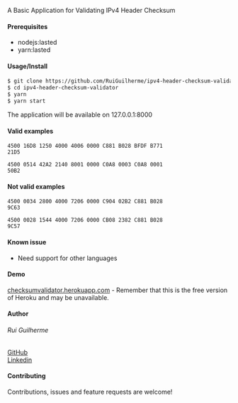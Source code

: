 
A Basic Application for Validating IPv4 Header Checksum 

#### Prerequisites

<ul>
<li>nodejs:lasted</li>
<li>yarn:lasted</li>
</ul> 

#### Usage/Install

```bash
$ git clone https://github.com/RuiGuilherme/ipv4-header-checksum-validator.git
$ cd ipv4-header-checksum-validator
$ yarn
$ yarn start
```
The application will be available on 127.0.0.1:8000 

#### Valid examples
```
4500 16D8 1250 4000 4006 0000 C881 B028 BFDF B771
21D5

4500 0514 42A2 2140 8001 0000 C0A8 0003 C0A8 0001
50B2
```

#### Not valid examples
```
4500 0034 2800 4000 7206 0000 C904 02B2 C881 B028
9C63

4500 0028 1544 4000 7206 0000 CB08 2382 C881 B028
9C57
```

#### Known issue
<ul>
<li>Need support for other languages</li>
</ul>

#### Demo
[checksumvalidator.herokuapp.com](https://checksumvalidator.herokuapp.com/) - Remember that this is the free version of Heroku and may be unavailable.

#### Author
###### Rui Guilherme
[GitHub](https://github.com/RuiGuilherme/)
<br/>
[Linkedin](https://www.linkedin.com/in/rui-guilherme/)

#### Contributing
Contributions, issues and feature requests are welcome!
